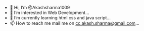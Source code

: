 - 👋 Hi, I’m @Akashsharma1009
- 👀 I’m interested in Web Development...
- 🌱 I’m currently learning html css and java script...
- 📫 How to reach me mail me on cc.akash.sharma@gmail.com...

<!---
Akashsharma1009/Akashsharma1009 is a ✨ special ✨ repository because its `README.md` (this file) appears on your GitHub profile.
You can click the Preview link to take a look at your changes.
--->
